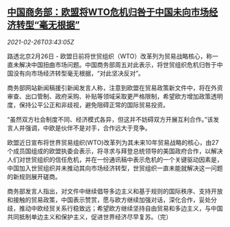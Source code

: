 <!--1614311594000-->
[中国商务部：欧盟将WTO危机归咎于中国未向市场经济转型“毫无根据”](https://cn.reuters.com/article/china-commerce-ministry-0226-fri-idCNKBS2AQ0AN)
------

<div><i>2021-02-26T03:43:05Z</i></div><p>路透北京2月26日 - 欧盟日前将世贸组织（WTO）改革列为贸易战略核心，称一直未解决中国扭曲市场问题。中国商务部周五对此表示，将世贸组织危机归咎于中国没有向市场经济转型毫无根据，“对此坚决反对”。</p><p>商务部网站新闻稿援引新闻发言人称，注意到欧盟在贸易政策新文件中，将在外资审查、出口管制、政府采购、补贴等领域采取更严格限制，希望欧方增加政策透明度，保持公平公正和非歧视，避免阻碍正常的国际贸易投资。</p><p>“虽然双方社会制度不同、经济模式各异，但这并不妨碍双方开展互利合作。”该发言人并强调，中欧是伙伴不是对手，合作远大于竞争。</p><p>欧盟近日宣布将世界贸易组织(WTO)改革列为其未来10年贸易战略的核心，由27个成员国组成的欧盟执委会表示，将寻求与拜登总统领导的美国政府合作，以解决人们对世贸组织的信任危机，并在一份通讯稿中表示危机的一个关键驱动因素是，中国加入世贸组织并未推动其向市场经济转型，世贸组织一直未能就解决这一问题的新规则展开磋商。</p><p>商务部发言人指出，对文件中继续倡导多边主义和基于规则的国际秩序、支持开放和接触的贸易政策，中国表示赞赏，愿与欧方继续加强对话，深化合作，妥处分歧，推动中欧经贸关系行稳致远；希望欧方继续坚持自由贸易和多边主义，与中国共同抵制单边主义和保护主义，促进世界经济尽早复苏。（完）</p>
